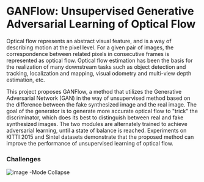 # GANFlow: Unsupervised Generative Adversarial Learning of Optical Flow

Optical flow represents an abstract visual feature, and is a way of describing motion at the pixel level. For a given pair of images, the correspondence between related pixels in consecutive frames is represented as optical flow. Optical flow estimation has been the basis for the realization of many downstream tasks such as object detection and tracking, localization and mapping, visual odometry and multi-view depth estimation, etc. 

This project proposes GANFlow, a method that utilizes the Generative Adversarial Network (GAN) in the way of unsupervised method based on the difference between the fake synthesized image and the real image. The goal of the generator is to generate more accurate optical flow to "trick" the discriminator, which does its best to distinguish between real and fake synthesized images. The two modules are alternately trained to achieve adversarial learning, until a state of balance is reached. Experiments on KITTI 2015 and Sintel datasets demonstrate that the proposed method can improve the performance of unsupervised learning of optical flow.

### Challenges
![image](https://github.com/user-attachments/assets/fe06e951-0f74-4a95-aa66-a1b94811ef5d)
-Mode Collapse
